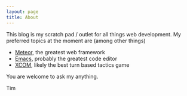 ```yaml
---
layout: page
title: About
---
```


This blog is my scratch pad / outlet for all things web
development. My preferred topics at the moment are (among other things)

* [Meteor](https://www.meteor.com), the greatest web framework
* [Emacs](http://www.gnu.org/software/emacs/), probably the greatest
  code editor
* [XCOM](http://www.xcom.com/), likely the best turn based tactics game

You are welcome to ask my anything.

Tim
